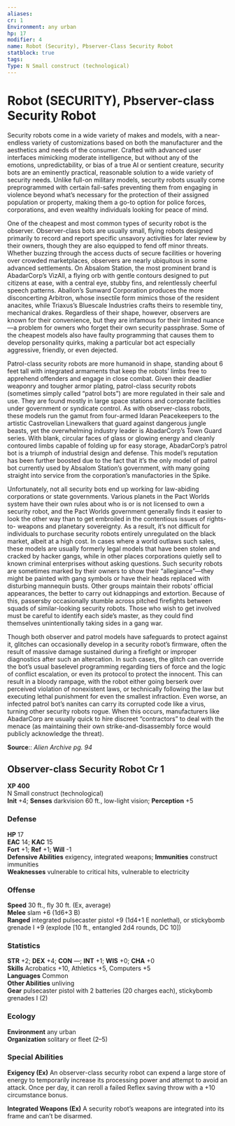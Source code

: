 ```yaml
---
aliases: 
cr: 1
Environment: any urban
hp: 17
modifier: 4
name: Robot (Security), Pbserver-Class Security Robot
statblock: true
tags: 
Type: N Small construct (technological)  
---
```


# Robot (SECURITY), Pbserver-class Security Robot

Security robots come in a wide variety of makes and models, with a near-endless variety of customizations based on both the manufacturer and the aesthetics and needs of the consumer. Crafted with advanced user interfaces mimicking moderate intelligence, but without any of the emotions, unpredictability, or bias of a true AI or sentient creature, security bots are an eminently practical, reasonable solution to a wide variety of security needs. Unlike full-on military models, security robots usually come preprogrammed with certain fail-safes preventing them from engaging in violence beyond what’s necessary for the protection of their assigned population or property, making them a go-to option for police forces, corporations, and even wealthy individuals looking for peace of mind.

One of the cheapest and most common types of security robot is the observer. Observer-class bots are usually small, flying robots designed primarily to record and report specific unsavory activities for later review by their owners, though they are also equipped to fend off minor threats. Whether buzzing through the access ducts of secure facilities or hovering over crowded marketplaces, observers are nearly ubiquitous in some advanced settlements. On Absalom Station, the most prominent brand is AbadarCorp’s VizAll, a flying orb with gentle contours designed to put citizens at ease, with a central eye, stubby fins, and relentlessly cheerful speech patterns. Aballon’s Sunward Corporation produces the more disconcerting Arbitron, whose insectile form mimics those of the resident anacites, while Triaxus’s Bluescale Industries crafts theirs to resemble tiny, mechanical drakes. Regardless of their shape, however, observers are known for their convenience, but they are infamous for their limited nuance—a problem for owners who forget their own security passphrase. Some of the cheapest models also have faulty programming that causes them to develop personality quirks, making a particular bot act especially aggressive, friendly, or even dejected.

Patrol-class security robots are more humanoid in shape, standing about 6 feet tall with integrated armaments that keep the robots’ limbs free to apprehend offenders and engage in close combat. Given their deadlier weaponry and tougher armor plating, patrol-class security robots (sometimes simply called “patrol bots”) are more regulated in their sale and use. They are found mostly in large space stations and corporate facilities under government or syndicate control. As with observer-class robots, these models run the gamut from four-armed Idaran Peacekeepers to the artistic Castrovelian Linewalkers that guard against dangerous jungle beasts, yet the overwhelming industry leader is AbadarCorp’s Town Guard series. With blank, circular faces of glass or glowing energy and cleanly contoured limbs capable of folding up for easy storage, AbadarCorp’s patrol bot is a triumph of industrial design and defense. This model’s reputation has been further boosted due to the fact that it’s the only model of patrol bot currently used by Absalom Station’s government, with many going straight into service from the corporation’s manufactories in the Spike.

Unfortunately, not all security bots end up working for law-abiding corporations or state governments. Various planets in the Pact Worlds system have their own rules about who is or is not licensed to own a security robot, and the Pact Worlds government generally finds it easier to look the other way than to get embroiled in the contentious issues of rights-to- weapons and planetary sovereignty. As a result, it’s not difficult for individuals to purchase security robots entirely unregulated on the black market, albeit at a high cost. In cases where a world outlaws such sales, these models are usually formerly legal models that have been stolen and cracked by hacker gangs, while in other places corporations quietly sell to known criminal enterprises without asking questions. Such security robots are sometimes marked by their owners to show their “allegiance”—they might be painted with gang symbols or have their heads replaced with disturbing mannequin busts. Other groups maintain their robots’ official appearances, the better to carry out kidnappings and extortion. Because of this, passersby occasionally stumble across pitched firefights between squads of similar-looking security robots. Those who wish to get involved must be careful to identify each side’s master, as they could find themselves unintentionally taking sides in a gang war.

Though both observer and patrol models have safeguards to protect against it, glitches can occasionally develop in a security robot’s firmware, often the result of massive damage sustained during a firefight or improper diagnostics after such an altercation. In such cases, the glitch can override the bot’s usual baselevel programming regarding tiers of force and the logic of conflict escalation, or even its protocol to protect the innocent. This can result in a bloody rampage, with the robot either going berserk over perceived violation of nonexistent laws, or technically following the law but executing lethal punishment for even the smallest infraction. Even worse, an infected patrol bot’s nanites can carry its corrupted code like a virus, turning other security robots rogue. When this occurs, manufacturers like AbadarCorp are usually quick to hire discreet “contractors” to deal with the menace (as maintaining their own strike-and-disassembly force would publicly acknowledge the threat).

**Source**:: _Alien Archive pg. 94_

## Observer-class Security Robot Cr 1

**XP 400**  
N Small construct (technological)  
**Init** +4; **Senses** darkvision 60 ft., low-light vision; **Perception** +5  

### Defense

**HP** 17  
**EAC** 14; **KAC** 15  
**Fort** +1; **Ref** +1; **Will** -1  
**Defensive Abilities** exigency, integrated weapons; **Immunities** construct immunities  
**Weaknesses** vulnerable to critical hits, vulnerable to electricity

### Offense

**Speed** 30 ft., fly 30 ft. (Ex, average)  
**Melee** slam +6 (1d6+3 B)  
**Ranged** integrated pulsecaster pistol +9 (1d4+1 E nonlethal), or stickybomb grenade I +9 (explode \[10 ft., entangled 2d4 rounds, DC 10\])

### Statistics

**STR** +2; **DEX** +4; **CON** —; **INT** +1; **WIS** +0; **CHA** +0  
**Skills** Acrobatics +10, Athletics +5, Computers +5  
**Languages** Common  
**Other Abilities** unliving  
**Gear** pulsecaster pistol with 2 batteries (20 charges each), stickybomb grenades I (2)

### Ecology

**Environment** any urban  
**Organization** solitary or fleet (2–5)

### Special Abilities

**Exigency (Ex)** An observer-class security robot can expend a large store of energy to temporarily increase its processing power and attempt to avoid an attack. Once per day, it can reroll a failed Reflex saving throw with a +10 circumstance bonus.

**Integrated Weapons (Ex)** A security robot’s weapons are integrated into its frame and can’t be disarmed.
